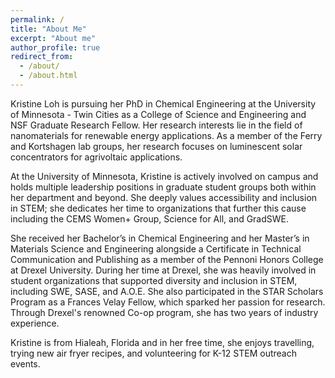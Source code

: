 ```yaml
---
permalink: /
title: "About Me"
excerpt: "About me"
author_profile: true
redirect_from: 
  - /about/
  - /about.html
---
```


Kristine Loh is pursuing her PhD in Chemical Engineering at the University of Minnesota - Twin Cities as a College of Science and Engineering and NSF Graduate Research Fellow. Her research interests lie in the field of nanomaterials for renewable energy applications. As a member of the Ferry and Kortshagen lab groups, her research focuses on luminescent solar concentrators for agrivoltaic applications. 

At the University of Minnesota, Kristine is actively involved on campus and holds multiple leadership positions in graduate student groups both within her department and beyond. She deeply values accessibility and inclusion in STEM; she dedicates her time to organizations that further this cause including the CEMS Women+ Group, Science for All, and GradSWE. 

She received her Bachelor’s in Chemical Engineering and her Master’s in Materials Science and Engineering alongside a Certificate in Technical Communication and Publishing as a member of the Pennoni Honors College at Drexel University. During her time at Drexel, she was heavily involved in student organizations that supported diversity and inclusion in STEM, including SWE, SASE, and A.O.E. She also participated in the STAR Scholars Program as a Frances Velay Fellow, which sparked her passion for research. Through Drexel's renowned Co-op program, she has two years of industry experience. 

Kristine is from Hialeah, Florida and in her free time, she enjoys travelling, trying new air fryer recipes, and volunteering for K-12 STEM outreach events. 

